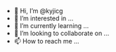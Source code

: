 - 👋 Hi, I’m @kyjicg
- 👀 I’m interested in ...
- 🌱 I’m currently learning ...
- 💞️ I’m looking to collaborate on ...
- 📫 How to reach me ...

<!---
kyjicg/kyjicg is a ✨ special ✨ repository because its `README.md` (this file) appears on your GitHub profile.
You can click the Preview link to take a look at your changes.
--->
